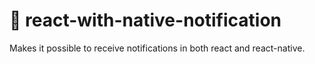 # 🔔 react-with-native-notification

Makes it possible to receive notifications in both react and react-native.
